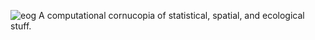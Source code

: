 ![eog](https://user-images.githubusercontent.com/29885555/133891338-7c2620bc-4ead-4f26-80e4-92dba770ec1d.png)
A computational cornucopia of statistical, spatial, and ecological stuff.
